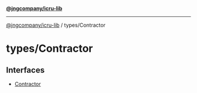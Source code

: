 [**@jngcompany/icru-lib**](../../README.md)

***

[@jngcompany/icru-lib](../../README.md) / types/Contractor

# types/Contractor

## Interfaces

- [Contractor](interfaces/Contractor.md)
